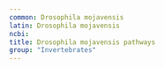 ```yaml
---
common: Drosophila mojavensis
latin: Drosophila mojavensis
ncbi: 
title: Drosophila mojavensis pathways
group: "Invertebrates"
---
```

